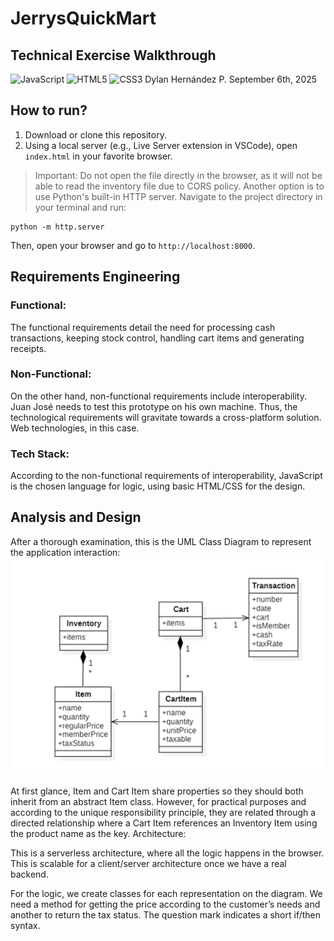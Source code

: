 # JerrysQuickMart
## Technical Exercise Walkthrough
![JavaScript](https://shields.io/badge/JavaScript-F7DF1E?logo=JavaScript&logoColor=000&style=flat-square)
![HTML5](https://shields.io/badge/HTML5-E34F26?logo=HTML5&logoColor=fff&style=flat-square)
![CSS3](https://shields.io/badge/CSS3-1572B6?logo=CSS3&logoColor=fff&style=flat-square)
Dylan Hernández P.
September 6th, 2025
## How to run?
1. Download or clone this repository.
2. Using a local server (e.g., Live Server extension in VSCode), open `index.html` in your favorite browser.
> Important: Do not open the file directly in the browser, as it will not be able to read the inventory file due to CORS policy.
Another option is to use Python's built-in HTTP server. Navigate to the project directory in your terminal and run:

 ```
 python -m http.server
 ```
 
Then, open your browser and go to `http://localhost:8000`.
## Requirements Engineering
### Functional:
The functional requirements detail the need for processing cash transactions, keeping stock control, handling cart items and generating receipts.
### Non-Functional:
On the other hand, non-functional requirements include interoperability. Juan José needs to test this prototype on his own machine. Thus, the technological requirements will gravitate towards a cross-platform solution. Web technologies, in this case.
### Tech Stack:
According to the non-functional requirements of interoperability, JavaScript is the chosen language for logic, using basic HTML/CSS for the design.
## Analysis and Design
After a thorough examination, this is the UML Class Diagram to represent the application interaction:
<img src="assets/class_diagram.png" alt="UML Class Diagram" width="600"/>

At first glance, Item and Cart Item share properties so they should both inherit from an abstract Item class. However, for practical purposes and according to the unique responsibility principle, they are related through a directed relationship where a Cart Item references an Inventory Item using the product name as the key.
Architecture:

This is a serverless architecture, where all the logic happens in the browser. This is scalable for a client/server architecture once we have a real backend.

For the logic, we create classes for each representation on the diagram. We need a method for getting the price according to the customer’s needs and another to return the tax status. The question mark indicates a short if/then syntax. 

